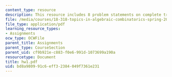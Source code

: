 ```yaml
---
content_type: resource
description: This resource includes 8 problem statements on complete tripartite graph.
file: /media/courses/18-318-topics-in-algebraic-combinatorics-spring-2006/bd8a980991c6eff32384049f7361e231_hw1.pdf
file_type: application/pdf
learning_resource_types:
- Assignments
ocw_type: OCWFile
parent_title: Assignments
parent_type: CourseSection
parent_uid: cf9b921e-c883-f0e6-991d-1073699a190a
resourcetype: Document
title: hw1.pdf
uid: bd8a9809-91c6-eff3-2384-049f7361e231
---
```

